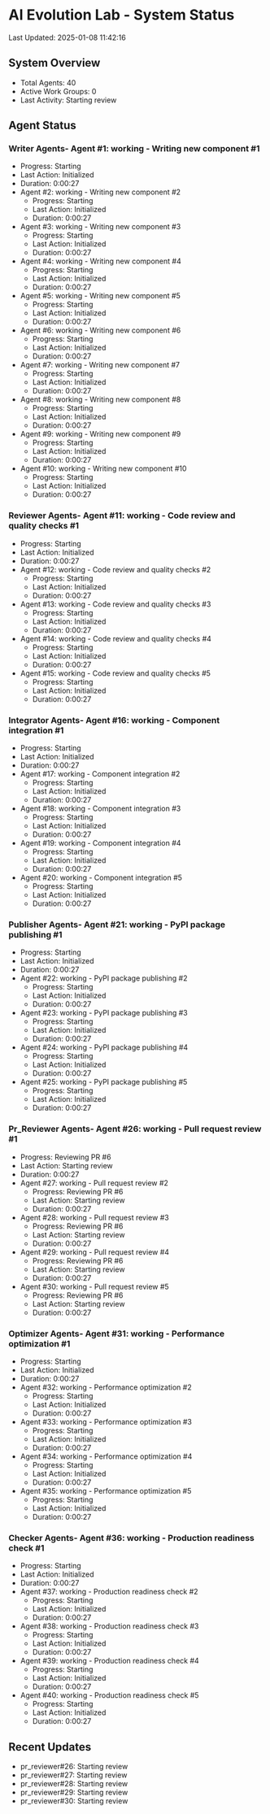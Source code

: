 # AI Evolution Lab - System Status
Last Updated: 2025-01-08 11:42:16

## System Overview
- Total Agents: 40
- Active Work Groups: 0
- Last Activity: Starting review

## Agent Status

### Writer Agents- Agent #1: working - Writing new component #1
  - Progress: Starting
  - Last Action: Initialized
  - Duration: 0:00:27
- Agent #2: working - Writing new component #2
  - Progress: Starting
  - Last Action: Initialized
  - Duration: 0:00:27
- Agent #3: working - Writing new component #3
  - Progress: Starting
  - Last Action: Initialized
  - Duration: 0:00:27
- Agent #4: working - Writing new component #4
  - Progress: Starting
  - Last Action: Initialized
  - Duration: 0:00:27
- Agent #5: working - Writing new component #5
  - Progress: Starting
  - Last Action: Initialized
  - Duration: 0:00:27
- Agent #6: working - Writing new component #6
  - Progress: Starting
  - Last Action: Initialized
  - Duration: 0:00:27
- Agent #7: working - Writing new component #7
  - Progress: Starting
  - Last Action: Initialized
  - Duration: 0:00:27
- Agent #8: working - Writing new component #8
  - Progress: Starting
  - Last Action: Initialized
  - Duration: 0:00:27
- Agent #9: working - Writing new component #9
  - Progress: Starting
  - Last Action: Initialized
  - Duration: 0:00:27
- Agent #10: working - Writing new component #10
  - Progress: Starting
  - Last Action: Initialized
  - Duration: 0:00:27

### Reviewer Agents- Agent #11: working - Code review and quality checks #1
  - Progress: Starting
  - Last Action: Initialized
  - Duration: 0:00:27
- Agent #12: working - Code review and quality checks #2
  - Progress: Starting
  - Last Action: Initialized
  - Duration: 0:00:27
- Agent #13: working - Code review and quality checks #3
  - Progress: Starting
  - Last Action: Initialized
  - Duration: 0:00:27
- Agent #14: working - Code review and quality checks #4
  - Progress: Starting
  - Last Action: Initialized
  - Duration: 0:00:27
- Agent #15: working - Code review and quality checks #5
  - Progress: Starting
  - Last Action: Initialized
  - Duration: 0:00:27

### Integrator Agents- Agent #16: working - Component integration #1
  - Progress: Starting
  - Last Action: Initialized
  - Duration: 0:00:27
- Agent #17: working - Component integration #2
  - Progress: Starting
  - Last Action: Initialized
  - Duration: 0:00:27
- Agent #18: working - Component integration #3
  - Progress: Starting
  - Last Action: Initialized
  - Duration: 0:00:27
- Agent #19: working - Component integration #4
  - Progress: Starting
  - Last Action: Initialized
  - Duration: 0:00:27
- Agent #20: working - Component integration #5
  - Progress: Starting
  - Last Action: Initialized
  - Duration: 0:00:27

### Publisher Agents- Agent #21: working - PyPI package publishing #1
  - Progress: Starting
  - Last Action: Initialized
  - Duration: 0:00:27
- Agent #22: working - PyPI package publishing #2
  - Progress: Starting
  - Last Action: Initialized
  - Duration: 0:00:27
- Agent #23: working - PyPI package publishing #3
  - Progress: Starting
  - Last Action: Initialized
  - Duration: 0:00:27
- Agent #24: working - PyPI package publishing #4
  - Progress: Starting
  - Last Action: Initialized
  - Duration: 0:00:27
- Agent #25: working - PyPI package publishing #5
  - Progress: Starting
  - Last Action: Initialized
  - Duration: 0:00:27

### Pr_Reviewer Agents- Agent #26: working - Pull request review #1
  - Progress: Reviewing PR #6
  - Last Action: Starting review
  - Duration: 0:00:27
- Agent #27: working - Pull request review #2
  - Progress: Reviewing PR #6
  - Last Action: Starting review
  - Duration: 0:00:27
- Agent #28: working - Pull request review #3
  - Progress: Reviewing PR #6
  - Last Action: Starting review
  - Duration: 0:00:27
- Agent #29: working - Pull request review #4
  - Progress: Reviewing PR #6
  - Last Action: Starting review
  - Duration: 0:00:27
- Agent #30: working - Pull request review #5
  - Progress: Reviewing PR #6
  - Last Action: Starting review
  - Duration: 0:00:27

### Optimizer Agents- Agent #31: working - Performance optimization #1
  - Progress: Starting
  - Last Action: Initialized
  - Duration: 0:00:27
- Agent #32: working - Performance optimization #2
  - Progress: Starting
  - Last Action: Initialized
  - Duration: 0:00:27
- Agent #33: working - Performance optimization #3
  - Progress: Starting
  - Last Action: Initialized
  - Duration: 0:00:27
- Agent #34: working - Performance optimization #4
  - Progress: Starting
  - Last Action: Initialized
  - Duration: 0:00:27
- Agent #35: working - Performance optimization #5
  - Progress: Starting
  - Last Action: Initialized
  - Duration: 0:00:27

### Checker Agents- Agent #36: working - Production readiness check #1
  - Progress: Starting
  - Last Action: Initialized
  - Duration: 0:00:27
- Agent #37: working - Production readiness check #2
  - Progress: Starting
  - Last Action: Initialized
  - Duration: 0:00:27
- Agent #38: working - Production readiness check #3
  - Progress: Starting
  - Last Action: Initialized
  - Duration: 0:00:27
- Agent #39: working - Production readiness check #4
  - Progress: Starting
  - Last Action: Initialized
  - Duration: 0:00:27
- Agent #40: working - Production readiness check #5
  - Progress: Starting
  - Last Action: Initialized
  - Duration: 0:00:27


## Recent Updates
- pr_reviewer#26: Starting review
- pr_reviewer#27: Starting review
- pr_reviewer#28: Starting review
- pr_reviewer#29: Starting review
- pr_reviewer#30: Starting review

